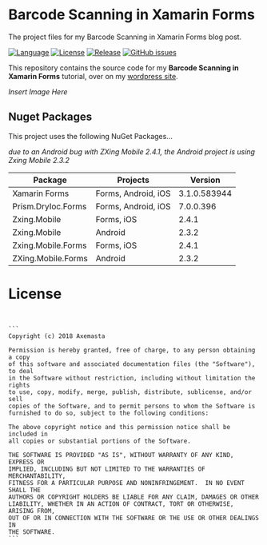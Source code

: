 # Barcode Scanning in Xamarin Forms

The project files for my Barcode Scanning in Xamarin Forms blog post.

[![Language](https://img.shields.io/badge/Language-C%23-brightgreen.svg)]() [![License](https://img.shields.io/github/license/mashape/apistatus.svg)]() [![Release](https://img.shields.io/badge/Release-v1.0-blue.svg)]() [![GitHub issues](https://img.shields.io/github/issues/Axemasta/ScrollingViewExample-XAM.svg)](https://github.com/Axemasta/Barcode-Scanning-MVVM/issues)

This repository contains the source code for my **Barcode Scanning in Xamarin Forms** tutorial, over on my [wordpress site](https://alexduffell.wordpress.com/1018).

_Insert Image Here_

## Nuget Packages

This project uses the following NuGet Packages...

_due to an Android bug with ZXing Mobile 2.4.1, the Android project is using Zxing Mobile 2.3.2_

| Package            | Projects            | Version      |
| ------------------ | ------------------- | ------------ |
| Xamarin Forms      | Forms, Android, iOS | 3.1.0.583944 |
| Prism.DryIoc.Forms | Forms, Android, iOS | 7.0.0.396    |
| Zxing.Mobile       | Forms, iOS          | 2.4.1        |
| Zxing.Mobile       | Android             | 2.3.2        |
| Zxing.Mobile.Forms | Forms, iOS          | 2.4.1        |
| ZXing.Mobile.Forms | Android             | 2.3.2        |



# License

```


​```
Copyright (c) 2018 Axemasta
    
Permission is hereby granted, free of charge, to any person obtaining a copy
of this software and associated documentation files (the "Software"), to deal
in the Software without restriction, including without limitation the rights
to use, copy, modify, merge, publish, distribute, sublicense, and/or sell
copies of the Software, and to permit persons to whom the Software is
furnished to do so, subject to the following conditions:
    
The above copyright notice and this permission notice shall be included in
all copies or substantial portions of the Software.
    
THE SOFTWARE IS PROVIDED "AS IS", WITHOUT WARRANTY OF ANY KIND, EXPRESS OR
IMPLIED, INCLUDING BUT NOT LIMITED TO THE WARRANTIES OF MERCHANTABILITY,
FITNESS FOR A PARTICULAR PURPOSE AND NONINFRINGEMENT.  IN NO EVENT SHALL THE
AUTHORS OR COPYRIGHT HOLDERS BE LIABLE FOR ANY CLAIM, DAMAGES OR OTHER
LIABILITY, WHETHER IN AN ACTION OF CONTRACT, TORT OR OTHERWISE, ARISING FROM,
OUT OF OR IN CONNECTION WITH THE SOFTWARE OR THE USE OR OTHER DEALINGS IN
THE SOFTWARE.
​```
```